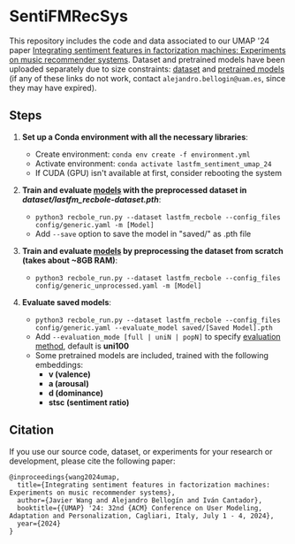 # SentiFMRecSys

This repository includes the code and data associated to our UMAP '24 paper [Integrating sentiment features in factorization machines: Experiments on music recommender systems](https://um.org/umap2024/). Dataset and pretrained models have been uploaded separately due to size constraints: [dataset](https://dauam-my.sharepoint.com/:u:/g/personal/alejandro_bellogin_uam_es/EeDV79vo8EhCta3kLpnMj8UBMILia5wvzKY782Mm-S999w?e=GwoAoi) and [pretrained models](https://dauam-my.sharepoint.com/:u:/g/personal/alejandro_bellogin_uam_es/EVVKfINo1JJPiTi_OiIZYhUBD9IdVQBtCv0ZCHxrrX8WRA?e=iEVicS) (if any of these links do not work, contact `alejandro.bellogin@uam.es`, since they may have expired).


## Steps

1. __Set up a Conda environment with all the necessary libraries__:
    - Create environment: `conda env create -f environment.yml`
    - Activate environment: `conda activate lastfm_sentiment_umap_24`
    - If CUDA (GPU) isn't available at first, consider rebooting the system

2. __Train and evaluate [models](https://recbole.io/docs/user_guide/model_intro.html) with the preprocessed dataset in *dataset/lastfm_recbole-dataset.pth*__:
    - `python3 recbole_run.py --dataset lastfm_recbole --config_files config/generic.yaml -m [Model]`
    - Add `--save` option to save the model in "saved/" as .pth file

3. __Train and evaluate [models](https://recbole.io/docs/user_guide/model_intro.html) by preprocessing the dataset from scratch (takes about ~8GB RAM)__:
    - `python3 recbole_run.py --dataset lastfm_recbole --config_files config/generic_unprocessed.yaml -m [Model]`

4. __Evaluate saved models__:
    - `python3 recbole_run.py --dataset lastfm_recbole --config_files config/generic.yaml --evaluate_model saved/[Saved Model].pth`
    - Add `--evaluation_mode [full | uniN | popN]` to specify [evaluation method](https://recbole.io/docs/user_guide/train_eval_intro.html#evaluation-method), default is **uni100**
    - Some pretrained models are included, trained with the following embeddings:
      - **v (valence)**
      - **a (arousal)**
      - **d (dominance)**
      - **stsc (sentiment ratio)**

## Citation

If you use our source code, dataset, or experiments for your research or development, please cite the following paper:

```
@inproceedings{wang2024umap,
  title={Integrating sentiment features in factorization machines: Experiments on music recommender systems},
  author={Javier Wang and Alejandro Bellogín and Iván Cantador},
  booktitle={{UMAP} '24: 32nd {ACM} Conference on User Modeling, Adaptation and Personalization, Cagliari, Italy, July 1 - 4, 2024},
  year={2024}
}
```

